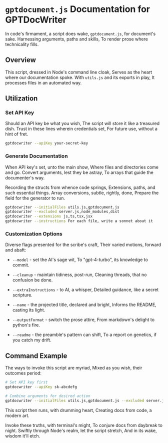 # `gptdocument.js` Documentation for GPTDocWriter

In code's firmament, a script does wake,
`gptdocument.js`, for document's sake.
Harnessing arguments, paths and skills,
To render prose where technicality fills.

## Overview

This script, dressed in Node's command line cloak,
Serves as the heart where our documentation spoke.
With `utils.js` and its exports in play,
It processes files in an automated way.

## Utilization

### Set API Key

Should an API key be what you wish,
The script will store it like a treasured dish.
Trust in these lines wherein credentials set,
For future use, without a hint of fret.

```bash
gptdocwriter --apiKey your-secret-key
```

### Generate Documentation

When API key's set, unto the main show,
Where files and directories come and go.
Convert arguments, lest they be astray,
To arrays that guide the documenter's way.

Recording the structs from whence code springs,
Extensions, paths, and such essential things.
Array conversions, subtle, rightly, done,
Prepare the field for the generator to run.

```bash
gptdocwriter --initialFiles utils.js,gptdocument.js
gptdocwriter --excluded server.js,node_modules,dist
gptdocwriter --extensions js,ts,tsx,jsx
gptdocwriter --instructions For each file, write a sonnet about it
```

### Customization Options

Diverse flags presented for the scribe's craft,
Their varied motions, forward and abaft:

- `--model` - set the AI's sage wit,
To "gpt-4-turbo", its knowledge to commit.

- `--cleanup` - maintain tidiness, post-run,
Cleaning threads, that no confusion be done.

- `--extraInstructions` - to AI, a whisper,
Detailed guidance, like a secret scripture.

- `--name` - the projected title, declared and bright,
Informs the README, casting its light.

- `--outputFormat` - switch the prose attire,
From markdown's delight to python's fire.

- `--readme` - the preamble's pattern can shift,
To a report on genetics, if you catch my drift.

## Command Example

The ways to invoke this script are myriad,
Mixed as you wish, their outcomes period:

```bash
# Set API key first
gptdocwriter --apiKey sk-abcdefg

# Combine arguments for desired action
gptdocwriter --initialFiles utils.js,gptdocument.js --excluded server.js,node_modules --extensions js,ts,tsx,jsx --model gpt-4-turbo-1106 --cleanup --instructions Write a sonnet about it --extraInstructions List the input arguments for the cli --name gptdocwriter --outputFormat .py --readme Summarize into a report on donkey genetics.
```

This script then runs, with drumming heart,
Creating docs from code, a modern art.

Invoke these truths, with terminal's might,
To conjure docs from daybreak to night.
Swiftly through Node's realm, let the script stretch,
And in its wake, wisdom it'll etch.